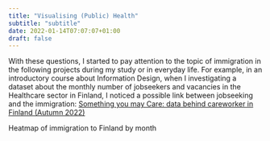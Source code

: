 ```yaml
---
title: "Visualising (Public) Health"
subtitle: "subtitle"
date: 2022-01-14T07:07:07+01:00
draft: false
---
```


With these questions, I started to pay attention to the topic of immigration in the following projects during my study or in everyday life. For example, in an introductory course about Information Design, when I investigating a dataset about the monthly number of jobseekers and vacancies in the Healthcare sector in Finland, I noticed a possible link between jobseeking and the immigration: [Something you may Care: data behind careworker in Finland (Autumn 2022)](https://www.figma.com/proto/rKyJDHJ89ELLG81i1tmDuE/Information-Design?page-id=0%3A1&node-id=2-8&viewport=236%2C-267%2C0.21&scaling=contain&starting-point-node-id=2%3A8)

Heatmap of immigration to Finland by month